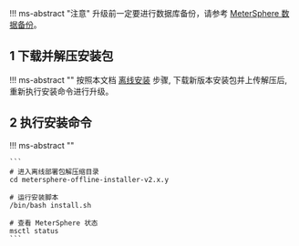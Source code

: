 !!! ms-abstract "注意"
    升级前一定要进行数据库备份，请参考 [MeterSphere 数据备份](./backup_data.md)。

## 1 下载并解压安装包
!!! ms-abstract ""
    按照本文档 [离线安装](./offline_installation.md) 步骤, 下载新版本安装包并上传解压后, 重新执行安装命令进行升级。

## 2 执行安装命令
!!! ms-abstract ""

    ```
    # 进入离线部署包解压缩目录
    cd metersphere-offline-installer-v2.x.y
    
    # 运行安装脚本
    /bin/bash install.sh
    
    # 查看 MeterSphere 状态
    msctl status
    ```
